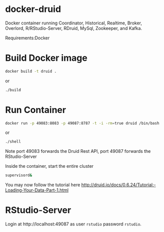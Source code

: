 docker-druid
============
Docker container running Coordinator, Historical, Realtime, Broker, Overlord, R/RStudio-Server, RDruid, MySql, Zookeeper, and Kafka.

Requirements:Docker

Build Docker image
==================
```bash
docker build -t druid .
```
or
```bash
./build
```

Run Container
=============
```bash
docker run -p 49083:8083 -p 49087:8787 -t -i -rm=true druid /bin/bash
```
or
```bash
./shell
```

Note port 49083 forwards the Druid Rest API,
     port 49087 forwards the RStudio-Server

Inside the container, start the entire cluster
```bash
supervisord&
```

You may now follow the tutorial here http://druid.io/docs/0.6.24/Tutorial:-Loading-Your-Data-Part-1.html

RStudio-Server
==============
Login at http://localhost:49087 
as user ```rstudio``` password ```rstudio```.
